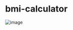 # bmi-calculator
![image](https://github.com/vlantonakos/bmi-calculator/assets/107072477/9c76a7c6-77a5-4de6-89f8-259b9e9bd2e7)
